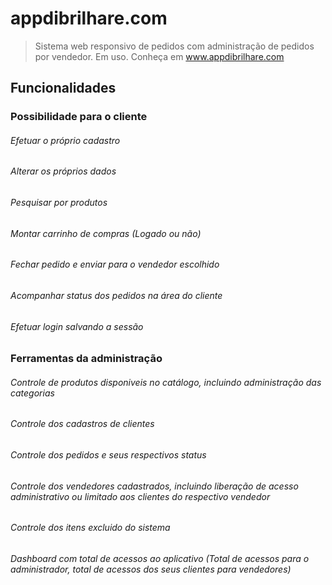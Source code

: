 # appdibrilhare.com

> Sistema web responsivo de pedidos com administração de pedidos por vendedor. Em uso.
> Conheça em www.appdibrilhare.com

## Funcionalidades

### Possibilidade para o cliente
  
###### Efetuar o próprio cadastro
###### Alterar os próprios dados
###### Pesquisar por produtos
###### Montar carrinho de compras (Logado ou não)
###### Fechar pedido e enviar para o vendedor escolhido
###### Acompanhar status dos pedidos na área do cliente
###### Efetuar login salvando a sessão

  
### Ferramentas da administração

###### Controle de produtos disponiveis no catálogo, incluindo administração das categorias
###### Controle dos cadastros de clientes
###### Controle dos pedidos e seus respectivos status
###### Controle dos vendedores cadastrados, incluindo liberação de acesso administrativo ou limitado aos clientes do respectivo vendedor
###### Controle dos itens excluido do sistema
###### Dashboard com total de acessos ao aplicativo (Total de acessos para o administrador, total de acessos dos seus clientes para vendedores)
